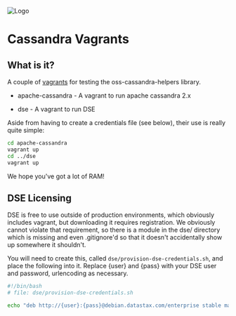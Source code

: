 ![Logo](https://www.clearcapital.com/wp-content/uploads/2015/02/Clear-Capital@2x.png)
# Cassandra Vagrants

## What is it?

A couple of [vagrants](http://vagrantup.com/) for testing the oss-cassandra-helpers library.

- apache-cassandra - A vagrant to run apache cassandra 2.x

- dse - A vagrant to run DSE

Aside from having to create a credentials file (see below), their use
is really quite simple:

```bash
cd apache-cassandra
vagrant up
cd ../dse
vagrant up
```

We hope you've got a lot of RAM!

## DSE Licensing

DSE is free to use outside of production environments, which obviously
includes vagrant, but downloading it requires registration.  We
obviously cannot violate that requirement, so there is a module in the
dse/ directory which is missing and even .gitignore'd so that it
doesn't accidentally show up somewhere it shouldn't.

You will need to create this, called
`dse/provision-dse-credentials.sh`, and place the following into
it. Replace {user} and {pass} with your DSE user and password,
urlencoding as necessary.

```bash 
#!/bin/bash
# file: dse/provision-dse-credentials.sh

echo "deb http://{user}:{pass}@debian.datastax.com/enterprise stable main" | sudo tee -a /etc/apt/sources.list.d/datastax.list
```

